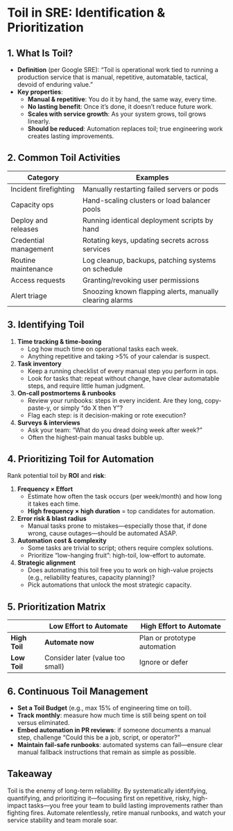 # Toil in SRE: Identification & Prioritization

## 1. What Is Toil?

- **Definition** (per Google SRE): “Toil is operational work tied to running a production service that is manual, repetitive, automatable, tactical, devoid of enduring value.”
- **Key properties**:
  - **Manual & repetitive**: You do it by hand, the same way, every time.
  - **No lasting benefit**: Once it’s done, it doesn’t reduce future work.
  - **Scales with service growth**: As your system grows, toil grows linearly.
  - **Should be reduced**: Automation replaces toil; true engineering work creates lasting improvements.

## 2. Common Toil Activities

| Category               | Examples                                           |
|------------------------|----------------------------------------------------|
| Incident firefighting  | Manually restarting failed servers or pods        |
| Capacity ops           | Hand-scaling clusters or load balancer pools       |
| Deploy and releases    | Running identical deployment scripts by hand       |
| Credential management  | Rotating keys, updating secrets across services    |
| Routine maintenance    | Log cleanup, backups, patching systems on schedule |
| Access requests        | Granting/revoking user permissions                 |
| Alert triage           | Snoozing known flapping alerts, manually clearing alarms |

## 3. Identifying Toil

1. **Time tracking & time-boxing**  
   - Log how much time on operational tasks each week.  
   - Anything repetitive and taking >5% of your calendar is suspect.
2. **Task inventory**  
   - Keep a running checklist of every manual step you perform in ops.  
   - Look for tasks that: repeat without change, have clear automatable steps, and require little human judgment.
3. **On-call postmortems & runbooks**  
   - Review your runbooks: steps in every incident. Are they long, copy-paste-y, or simply “do X then Y”?  
   - Flag each step: is it decision-making or rote execution?
4. **Surveys & interviews**  
   - Ask your team: “What do you dread doing week after week?”  
   - Often the highest-pain manual tasks bubble up.

## 4. Prioritizing Toil for Automation

Rank potential toil by **ROI** and **risk**:

1. **Frequency × Effort**  
   - Estimate how often the task occurs (per week/month) and how long it takes each time.  
   - **High frequency × high duration** = top candidates for automation.
2. **Error risk & blast radius**  
   - Manual tasks prone to mistakes—especially those that, if done wrong, cause outages—should be automated ASAP.
3. **Automation cost & complexity**  
   - Some tasks are trivial to script; others require complex solutions.  
   - Prioritize “low-hanging fruit”: high-toil, low-effort to automate.
4. **Strategic alignment**  
   - Does automating this toil free you to work on high-value projects (e.g., reliability features, capacity planning)?  
   - Pick automations that unlock the most strategic capacity.

## 5. Prioritization Matrix

|                   | **Low Effort to Automate**      | **High Effort to Automate**     |
|-------------------|---------------------------------|---------------------------------|
| **High Toil**     | **Automate now**                | Plan or prototype automation    |
| **Low Toil**      | Consider later (value too small)| Ignore or defer                 |

## 6. Continuous Toil Management

- **Set a Toil Budget** (e.g., max 15% of engineering time on toil).
- **Track monthly**: measure how much time is still being spent on toil versus eliminated.
- **Embed automation in PR reviews**: if someone documents a manual step, challenge “Could this be a job, script, or operator?”
- **Maintain fail-safe runbooks**: automated systems can fail—ensure clear manual fallback instructions that remain as simple as possible.

## Takeaway

Toil is the enemy of long-term reliability. By systematically identifying, quantifying, and prioritizing it—focusing first on repetitive, risky, high-impact tasks—you free your team to build lasting improvements rather than fighting fires. Automate relentlessly, retire manual runbooks, and watch your service stability and team morale soar.
